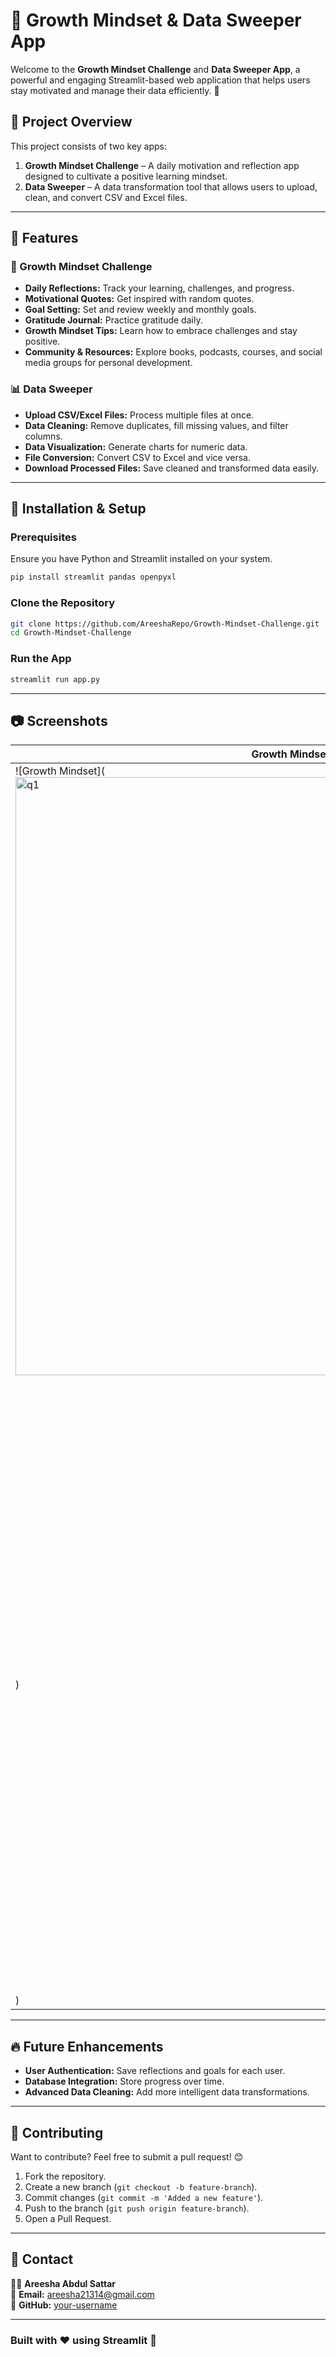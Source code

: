 # 🌱 Growth Mindset & Data Sweeper App

Welcome to the **Growth Mindset Challenge** and **Data Sweeper App**, a powerful and engaging Streamlit-based web application that helps users stay motivated and manage their data efficiently. 🚀

## 📌 Project Overview
This project consists of two key apps:
1. **Growth Mindset Challenge** – A daily motivation and reflection app designed to cultivate a positive learning mindset.
2. **Data Sweeper** – A data transformation tool that allows users to upload, clean, and convert CSV and Excel files.

---

## 🎯 Features

### 🌱 Growth Mindset Challenge
- **Daily Reflections:** Track your learning, challenges, and progress.
- **Motivational Quotes:** Get inspired with random quotes.
- **Goal Setting:** Set and review weekly and monthly goals.
- **Gratitude Journal:** Practice gratitude daily.
- **Growth Mindset Tips:** Learn how to embrace challenges and stay positive.
- **Community & Resources:** Explore books, podcasts, courses, and social media groups for personal development.

### 📊 Data Sweeper
- **Upload CSV/Excel Files:** Process multiple files at once.
- **Data Cleaning:** Remove duplicates, fill missing values, and filter columns.
- **Data Visualization:** Generate charts for numeric data.
- **File Conversion:** Convert CSV to Excel and vice versa.
- **Download Processed Files:** Save cleaned and transformed data easily.

---

## 🚀 Installation & Setup

### Prerequisites
Ensure you have Python and Streamlit installed on your system.

```bash
pip install streamlit pandas openpyxl
```

### Clone the Repository
```bash
git clone https://github.com/AreeshaRepo/Growth-Mindset-Challenge.git
cd Growth-Mindset-Challenge
```

### Run the App
```bash
streamlit run app.py
```

---

## 📷 Screenshots
| Growth Mindset Challenge | Data Sweeper |
|-------------------------|-------------|
| ![Growth Mindset](<img width="957" alt="q1" src="https://github.com/user-attachments/assets/77d055f5-4a60-4993-8775-7237ff0b6d30" />
) | ![Data Sweeper](<img width="958" alt="z" src="https://github.com/user-attachments/assets/31010b3d-7c19-4716-b4b6-a670dbed7085" />
) |

---

## 🔥 Future Enhancements
- **User Authentication:** Save reflections and goals for each user.
- **Database Integration:** Store progress over time.
- **Advanced Data Cleaning:** Add more intelligent data transformations.

---

## 🤝 Contributing
Want to contribute? Feel free to submit a pull request! 😊

1. Fork the repository.
2. Create a new branch (`git checkout -b feature-branch`).
3. Commit changes (`git commit -m 'Added a new feature'`).
4. Push to the branch (`git push origin feature-branch`).
5. Open a Pull Request.

---

## 📧 Contact
👩‍💻 **Areesha Abdul Sattar**  
📩 **Email:** areesha21314@gmail.com  
🔗 **GitHub:** [your-username](https://github.com/your-username)

---

### Built with ❤️ using Streamlit 🚀


